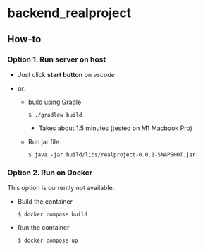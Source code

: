 # backend_realproject

## How-to

### Option 1. Run server on host

- Just click **start button** on *vscode*

- or:

  - build using Gradle

    ```shell
    $ ./gradlew build
    ```

    - Takes about 1.5 minutes (tested on M1 Macbook Pro)

  - Run jar file

    ```
    $ java -jar build/libs/realproject-0.0.1-SNAPSHOT.jar
    ```

### Option 2. Run on Docker

This option is currently not available.

- Build the container

  ```shell
  $ docker compose build
  ```

- Run the container

  ```shell
  $ docker compose up
  ```

